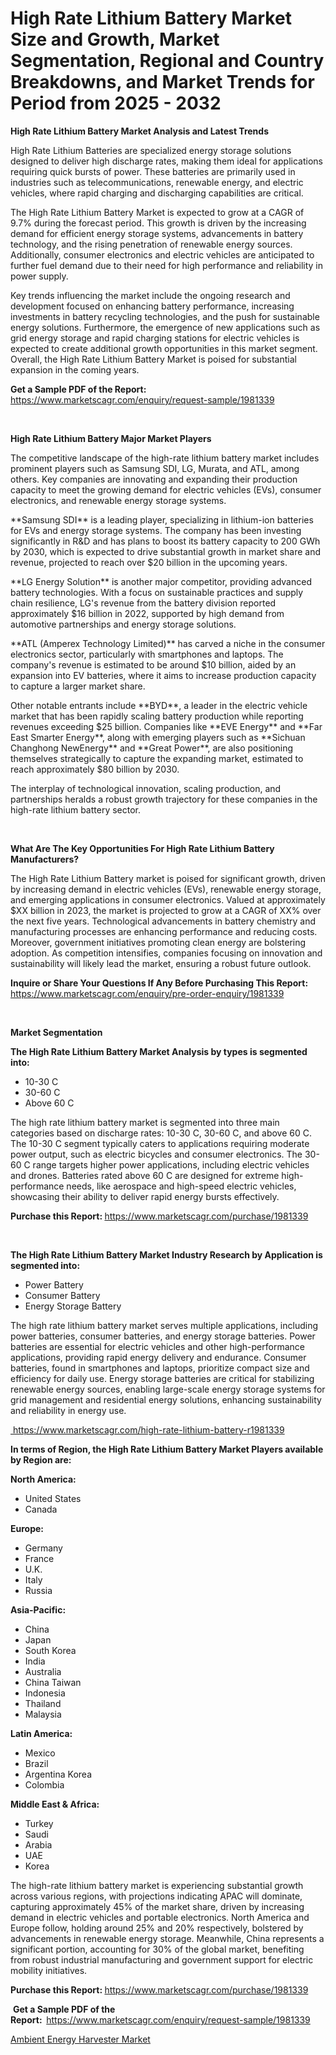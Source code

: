 <p><h1>High Rate Lithium Battery Market Size and Growth, Market Segmentation, Regional and Country Breakdowns, and Market Trends for Period from 2025 -  2032</h1></p><p><strong>High Rate Lithium Battery Market Analysis and Latest Trends</strong></p>
<p><p>High Rate Lithium Batteries are specialized energy storage solutions designed to deliver high discharge rates, making them ideal for applications requiring quick bursts of power. These batteries are primarily used in industries such as telecommunications, renewable energy, and electric vehicles, where rapid charging and discharging capabilities are critical. </p><p>The High Rate Lithium Battery Market is expected to grow at a CAGR of 9.7% during the forecast period. This growth is driven by the increasing demand for efficient energy storage systems, advancements in battery technology, and the rising penetration of renewable energy sources. Additionally, consumer electronics and electric vehicles are anticipated to further fuel demand due to their need for high performance and reliability in power supply.</p><p>Key trends influencing the market include the ongoing research and development focused on enhancing battery performance, increasing investments in battery recycling technologies, and the push for sustainable energy solutions. Furthermore, the emergence of new applications such as grid energy storage and rapid charging stations for electric vehicles is expected to create additional growth opportunities in this market segment. Overall, the High Rate Lithium Battery Market is poised for substantial expansion in the coming years.</p></p>
<p><strong>Get a Sample PDF of the Report:&nbsp;</strong> <a href="https://www.marketscagr.com/enquiry/request-sample/1981339?utm_campaign=1868&utm_medium=2&utm_source=Github&utm_content=ia&utm_term=14022025&utm_id=high-rate-lithium-battery">https://www.marketscagr.com/enquiry/request-sample/1981339</a></p>
<p>&nbsp;</p>
<p><strong>High Rate Lithium Battery Major Market Players</strong></p>
<p><p>The competitive landscape of the high-rate lithium battery market includes prominent players such as Samsung SDI, LG, Murata, and ATL, among others. Key companies are innovating and expanding their production capacity to meet the growing demand for electric vehicles (EVs), consumer electronics, and renewable energy storage systems.</p><p>**Samsung SDI** is a leading player, specializing in lithium-ion batteries for EVs and energy storage systems. The company has been investing significantly in R&D and has plans to boost its battery capacity to 200 GWh by 2030, which is expected to drive substantial growth in market share and revenue, projected to reach over $20 billion in the upcoming years.</p><p>**LG Energy Solution** is another major competitor, providing advanced battery technologies. With a focus on sustainable practices and supply chain resilience, LG's revenue from the battery division reported approximately $16 billion in 2022, supported by high demand from automotive partnerships and energy storage solutions.</p><p>**ATL (Amperex Technology Limited)** has carved a niche in the consumer electronics sector, particularly with smartphones and laptops. The company's revenue is estimated to be around $10 billion, aided by an expansion into EV batteries, where it aims to increase production capacity to capture a larger market share.</p><p>Other notable entrants include **BYD**, a leader in the electric vehicle market that has been rapidly scaling battery production while reporting revenues exceeding $25 billion. Companies like **EVE Energy** and **Far East Smarter Energy**, along with emerging players such as **Sichuan Changhong NewEnergy** and **Great Power**, are also positioning themselves strategically to capture the expanding market, estimated to reach approximately $80 billion by 2030.</p><p>The interplay of technological innovation, scaling production, and partnerships heralds a robust growth trajectory for these companies in the high-rate lithium battery sector.</p></p>
<p>&nbsp;</p>
<p><strong>What Are The Key Opportunities For High Rate Lithium Battery Manufacturers?</strong></p>
<p><p>The High Rate Lithium Battery market is poised for significant growth, driven by increasing demand in electric vehicles (EVs), renewable energy storage, and emerging applications in consumer electronics. Valued at approximately $XX billion in 2023, the market is projected to grow at a CAGR of XX% over the next five years. Technological advancements in battery chemistry and manufacturing processes are enhancing performance and reducing costs. Moreover, government initiatives promoting clean energy are bolstering adoption. As competition intensifies, companies focusing on innovation and sustainability will likely lead the market, ensuring a robust future outlook.</p></p>
<p><strong>Inquire or Share Your Questions If Any Before Purchasing This Report:</strong> <a href="https://www.marketscagr.com/enquiry/pre-order-enquiry/1981339?utm_campaign=1868&utm_medium=2&utm_source=Github&utm_content=ia&utm_term=14022025&utm_id=high-rate-lithium-battery">https://www.marketscagr.com/enquiry/pre-order-enquiry/1981339</a></p>
<p>&nbsp;</p>
<p><strong>Market Segmentation</strong></p>
<p><strong>The High Rate Lithium Battery Market Analysis by types is segmented into:</strong></p>
<p><ul><li>10-30 C</li><li>30-60 C</li><li>Above 60 C</li></ul></p>
<p><p>The high rate lithium battery market is segmented into three main categories based on discharge rates: 10-30 C, 30-60 C, and above 60 C. The 10-30 C segment typically caters to applications requiring moderate power output, such as electric bicycles and consumer electronics. The 30-60 C range targets higher power applications, including electric vehicles and drones. Batteries rated above 60 C are designed for extreme high-performance needs, like aerospace and high-speed electric vehicles, showcasing their ability to deliver rapid energy bursts effectively.</p></p>
<p><strong>Purchase this Report:&nbsp;</strong><a href="https://www.marketscagr.com/purchase/1981339?utm_campaign=1868&utm_medium=2&utm_source=Github&utm_content=ia&utm_term=14022025&utm_id=high-rate-lithium-battery">https://www.marketscagr.com/purchase/1981339</a></p>
<p>&nbsp;</p>
<p><strong>The High Rate Lithium Battery Market Industry Research by Application is segmented into:</strong></p>
<p><ul><li>Power Battery</li><li>Consumer Battery</li><li>Energy Storage Battery</li></ul></p>
<p><p>The high rate lithium battery market serves multiple applications, including power batteries, consumer batteries, and energy storage batteries. Power batteries are essential for electric vehicles and other high-performance applications, providing rapid energy delivery and endurance. Consumer batteries, found in smartphones and laptops, prioritize compact size and efficiency for daily use. Energy storage batteries are critical for stabilizing renewable energy sources, enabling large-scale energy storage systems for grid management and residential energy solutions, enhancing sustainability and reliability in energy use.</p></p>
<p><a href="https://www.marketscagr.com/high-rate-lithium-battery-r1981339?utm_campaign=1868&utm_medium=2&utm_source=Github&utm_content=ia&utm_term=14022025&utm_id=high-rate-lithium-battery">&nbsp;https://www.marketscagr.com/high-rate-lithium-battery-r1981339</a></p>
<p><strong>In terms of Region, the High Rate Lithium Battery Market Players available by Region are:</strong></p>
<p>
    <p> <strong> North America: </strong>
        <ul>
            <li>United States</li>
            <li>Canada</li>
        </ul>
        </p> 
    <p> <strong> Europe: </strong>
        <ul>
            <li>Germany</li>
            <li>France</li>
            <li>U.K.</li>
            <li>Italy</li>
            <li>Russia</li>
        </ul>
        </p> 
    <p> <strong> Asia-Pacific: </strong>
        <ul>
            <li>China</li>
            <li>Japan</li>
            <li>South Korea</li>
            <li>India</li>
            <li>Australia</li>
            <li>China Taiwan</li>
            <li>Indonesia</li>
            <li>Thailand</li>
            <li>Malaysia</li>
        </ul>
        </p> 
    <p> <strong> Latin America: </strong>
        <ul>
            <li>Mexico</li>
            <li>Brazil</li>
            <li>Argentina Korea</li>
            <li>Colombia</li>
        </ul>
        </p> 
    <p> <strong> Middle East & Africa: </strong>
        <ul>
            <li>Turkey</li>
            <li>Saudi</li>
            <li>Arabia</li>
            <li>UAE</li>
            <li>Korea</li>
        </ul>
    </p>
    </p>
<p><p>The high-rate lithium battery market is experiencing substantial growth across various regions, with projections indicating APAC will dominate, capturing approximately 45% of the market share, driven by increasing demand in electric vehicles and portable electronics. North America and Europe follow, holding around 25% and 20% respectively, bolstered by advancements in renewable energy storage. Meanwhile, China represents a significant portion, accounting for 30% of the global market, benefiting from robust industrial manufacturing and government support for electric mobility initiatives.</p></p>
<p><strong>Purchase this Report: </strong><a href="https://www.marketscagr.com/purchase/1981339?utm_campaign=1868&utm_medium=2&utm_source=Github&utm_content=ia&utm_term=14022025&utm_id=high-rate-lithium-battery">https://www.marketscagr.com/purchase/1981339</a></p>
<p>&nbsp;<strong>Get a Sample PDF of the Report:&nbsp;&nbsp;</strong><a href="https://www.marketscagr.com/enquiry/request-sample/1981339?utm_campaign=1868&utm_medium=2&utm_source=Github&utm_content=ia&utm_term=14022025&utm_id=high-rate-lithium-battery">https://www.marketscagr.com/enquiry/request-sample/1981339</a></p>
<p><strong></strong></p>
<p><p><a href="https://github.com/Krish2023na/Market-Research-Report-List-7/blob/main/ambient-energy-harvester-market.md?utm_campaign=1868&utm_medium=2&utm_source=Github&utm_content=ia&utm_term=14022025&utm_id=high-rate-lithium-battery">Ambient Energy Harvester Market</a></p></p>